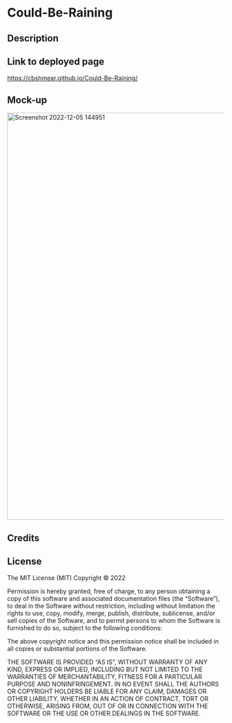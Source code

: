 # Could-Be-Raining

## Description

## Link to deployed page
https://cbshmear.github.io/Could-Be-Raining/ 

## Mock-up
<img width="943" alt="Screenshot 2022-12-05 144951" src="https://user-images.githubusercontent.com/112667575/205740199-7b53b327-d645-4ad8-9ff4-f43a012a6f33.png">

## Credits

## License
The MIT License (MIT)
Copyright © 2022 <copyright holders>

Permission is hereby granted, free of charge, to any person obtaining a copy of this software and associated documentation files (the “Software”), to deal in the Software without restriction, including without limitation the rights to use, copy, modify, merge, publish, distribute, sublicense, and/or sell copies of the Software, and to permit persons to whom the Software is furnished to do so, subject to the following conditions:

The above copyright notice and this permission notice shall be included in all copies or substantial portions of the Software.

THE SOFTWARE IS PROVIDED “AS IS”, WITHOUT WARRANTY OF ANY KIND, EXPRESS OR IMPLIED, INCLUDING BUT NOT LIMITED TO THE WARRANTIES OF MERCHANTABILITY, FITNESS FOR A PARTICULAR PURPOSE AND NONINFRINGEMENT. IN NO EVENT SHALL THE AUTHORS OR COPYRIGHT HOLDERS BE LIABLE FOR ANY CLAIM, DAMAGES OR OTHER LIABILITY, WHETHER IN AN ACTION OF CONTRACT, TORT OR OTHERWISE, ARISING FROM, OUT OF OR IN CONNECTION WITH THE SOFTWARE OR THE USE OR OTHER DEALINGS IN THE SOFTWARE.
